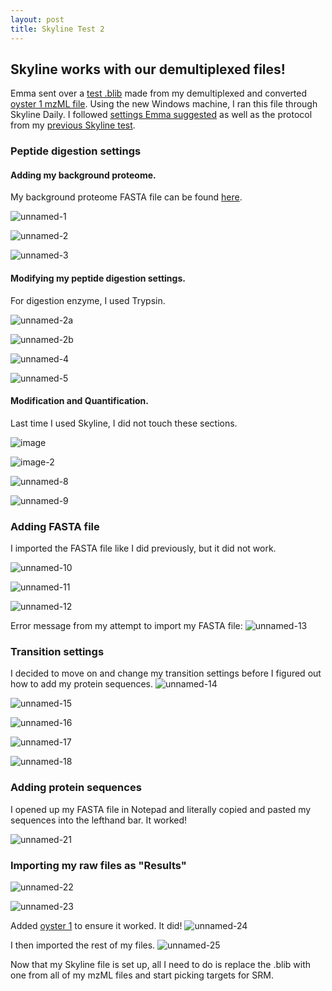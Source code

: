 ```yaml
---
layout: post
title: Skyline Test 2
---
```


## Skyline works with our demultiplexed files!

Emma sent over a [test .blib](http://owl.fish.washington.edu/spartina/DNR_Skyline_20170427/gigas-4-27-oyster1-test) made from my demultiplexed and converted [oyster 1 mzML file](http://owl.fish.washington.edu/spartina/DNR_MSConvert_20170417/2017_January_23_envtstress_oyster1.mzML). Using the new Windows machine, I ran this file through Skyline Daily. I followed [settings Emma suggested](https://www.evernote.com/l/APItbEh8fZtCPaegmmxkGZMCgriBIWTNRh8) as well as the protocol from my [previous Skyline test](https://yaaminiv.github.io/Skyline-Test-Run/).

### Peptide digestion settings

#### Adding my background proteome.
My background proteome FASTA file can be found [here](https://github.com/RobertsLab/project-oyster-oa/tree/master/analyses/DNR_PECAN_20170228/PECAN-inputs/Combined-gigas-QC.fasta).

![unnamed-1](https://cloud.githubusercontent.com/assets/22335838/25507772/f1c855ec-2b62-11e7-92f1-b9c993ea39fc.png)

![unnamed-2](https://cloud.githubusercontent.com/assets/22335838/25507774/f1cb8d48-2b62-11e7-8e2c-ec6378fe532e.png)

![unnamed-3](https://cloud.githubusercontent.com/assets/22335838/25507771/f1c4c062-2b62-11e7-993d-79ff1819fd34.png)

#### Modifying my peptide digestion settings.
For digestion enzyme, I used Trypsin.

![unnamed-2a](https://cloud.githubusercontent.com/assets/22335838/25507770/f1c462e8-2b62-11e7-9815-c72d52531c32.png)

![unnamed-2b](https://cloud.githubusercontent.com/assets/22335838/25507769/f1c3c630-2b62-11e7-96e4-ce18ee98ed7e.png)

![unnamed-4](https://cloud.githubusercontent.com/assets/22335838/25507773/f1cabbc0-2b62-11e7-8a25-c09fc2256946.png)

![unnamed-5](https://cloud.githubusercontent.com/assets/22335838/25507775/f1e67c0c-2b62-11e7-84fd-3d208de9e9ff.png)

#### Modification and Quantification.
Last time I used Skyline, I did not touch these sections.

![image](https://cloud.githubusercontent.com/assets/22335838/25507927/b691429e-2b63-11e7-820b-ecdec11eec95.png)

![image-2](https://cloud.githubusercontent.com/assets/22335838/25507926/b690f988-2b63-11e7-8325-26c17d633d0d.png)

![unnamed-8](https://cloud.githubusercontent.com/assets/22335838/25507778/f1ee330c-2b62-11e7-9f3b-cba6d688aaf7.png)

![unnamed-9](https://cloud.githubusercontent.com/assets/22335838/25507779/f1f076da-2b62-11e7-9f70-a1db8b4cd2d8.png)

### Adding FASTA file
I imported the FASTA file like I did previously, but it did not work.

![unnamed-10](https://cloud.githubusercontent.com/assets/22335838/25507781/f1f997c4-2b62-11e7-8e20-9735517e9177.png)

![unnamed-11](https://cloud.githubusercontent.com/assets/22335838/25507780/f1f1017c-2b62-11e7-9f92-befc4d56bd12.png)

![unnamed-12](https://cloud.githubusercontent.com/assets/22335838/25507787/f20b2c82-2b62-11e7-8708-04b66ab204e5.png)

Error message from my attempt to import my FASTA file:
![unnamed-13](https://cloud.githubusercontent.com/assets/22335838/25507782/f1fd2736-2b62-11e7-9983-b88c6d421348.png)

### Transition settings
I decided to move on and change my transition settings before I figured out how to add my protein sequences.
![unnamed-14](https://cloud.githubusercontent.com/assets/22335838/25507784/f204633e-2b62-11e7-8e5b-6dfb2b9cd512.png)

![unnamed-15](https://cloud.githubusercontent.com/assets/22335838/25507783/f2034a1c-2b62-11e7-9880-109540a397f4.png)

![unnamed-16](https://cloud.githubusercontent.com/assets/22335838/25507785/f2053a3e-2b62-11e7-821b-207877dcc777.png)

![unnamed-17](https://cloud.githubusercontent.com/assets/22335838/25507786/f20a2558-2b62-11e7-9ff8-f789659d2bfe.png)

![unnamed-18](https://cloud.githubusercontent.com/assets/22335838/25507788/f20e5d08-2b62-11e7-9cb5-0834118ba72c.png)

### Adding protein sequences
I opened up my FASTA file in Notepad and literally copied and pasted my sequences into the lefthand bar. It worked!

![unnamed-21](https://cloud.githubusercontent.com/assets/22335838/25507791/f215f298-2b62-11e7-9abb-78a84676e5ea.png)

### Importing my raw files as "Results"

![unnamed-22](https://cloud.githubusercontent.com/assets/22335838/25507792/f21b62fa-2b62-11e7-8d1e-866bec018563.png)

![unnamed-23](https://cloud.githubusercontent.com/assets/22335838/25507793/f21cfeb2-2b62-11e7-9806-08f6300959ce.png)

Added [oyster 1](2017_January_23_envt..>) to ensure it worked. It did!
![unnamed-24](https://cloud.githubusercontent.com/assets/22335838/25507794/f21e7968-2b62-11e7-9c1d-25a05c9a20d9.png)

I then imported the rest of my files.
![unnamed-25](https://cloud.githubusercontent.com/assets/22335838/25507795/f220fb0c-2b62-11e7-801d-b26a04484015.png)

Now that my Skyline file is set up, all I need to do is replace the .blib with one from all of my mzML files and start picking targets for SRM.

